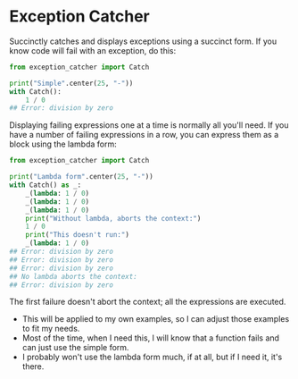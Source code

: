 # Exception Catcher 

Succinctly catches and displays exceptions using a succinct form.
If you know code will fail with an exception, do this:

```python
from exception_catcher import Catch

print("Simple".center(25, "-"))
with Catch():
    1 / 0
## Error: division by zero
```

Displaying failing expressions one at a time is normally all you'll need.
If you have a number of failing expressions in a row, you can express them as a block using the lambda form:

```python
from exception_catcher import Catch

print("Lambda form".center(25, "-"))
with Catch() as _:
    _(lambda: 1 / 0)
    _(lambda: 1 / 0)
    _(lambda: 1 / 0)
    print("Without lambda, aborts the context:")
    1 / 0
    print("This doesn't run:")
    _(lambda: 1 / 0)
## Error: division by zero
## Error: division by zero
## Error: division by zero
## No lambda aborts the context:
## Error: division by zero
 ```

The first failure doesn't abort the context; all the expressions are executed.

- This will be applied to my own examples, so I can adjust those examples to fit my needs.
- Most of the time, when I need this, I will know that a function fails and can just use the simple form.
- I probably won't use the lambda form much, if at all, but if I need it, it's there. 
